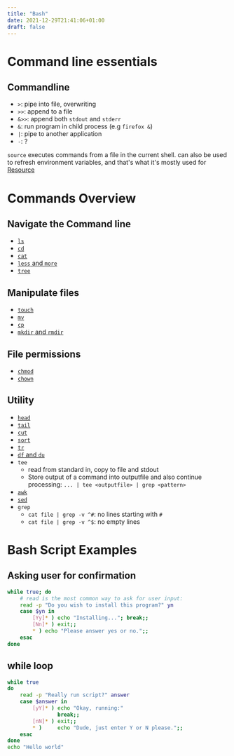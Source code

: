 ```yaml
---
title: "Bash"
date: 2021-12-29T21:41:06+01:00
draft: false
---
```

# Command line essentials

## Commandline
- `>`: pipe into file, overwriting
- `>>`: append to a file
- `&>>`: append both `stdout` and `stderr`
- `&`: run program in child process (e.g `firefox &`)
- `|`: pipe to another application 
- `-`: ?

`source` executes commands from a file in the current shell.
can also be used to refresh environment variables, and that's what it's
mostly used for
[Resource](https://linuxhandbook.com/source-command/)



# Commands Overview

## Navigate the Command line
- [`ls`]()
- [`cd`]()
- [`cat`]()
- [`less` and `more`]()
- [`tree`]()

## Manipulate files
- [`touch`]()
- [`mv`]()
- [`cp`]()
- [`mkdir` and `rmdir`]()

## File permissions
- [`chmod`]()
- [`chown`]()

## Utility
- [`head`]()
- [`tail`]()
- [`cut`]()
- [`sort`]()
- [`tr`]()
- [`df` and `du`]()
- `tee`
    - read from standard in, copy to file and stdout
    - Store output of a command into outputfile and also continue processing:
    `... | tee <outputfile> | grep <pattern>` 
- [`awk`]()
- [`sed`]()
- `grep`
    - `cat file | grep -v ^#`: no lines starting with `#`
    - `cat file | grep -v ^$`: no empty lines

# Bash Script Examples
## Asking user for confirmation
```bash
while true; do
    # read is the most common way to ask for user input:
    read -p "Do you wish to install this program?" yn
    case $yn in
        [Yy]* ) echo "Installing..."; break;;
        [Nn]* ) exit;;
        * ) echo "Please answer yes or no.";;
    esac
done
```
## while loop
```bash
while true
do
    read -p "Really run script?" answer
    case $answer in
        [yY]* ) echo "Okay, running:"
                break;;
        [nN]* ) exit;;
        * )     echo "Dude, just enter Y or N please.";;
    esac
done
echo "Hello world"
```
